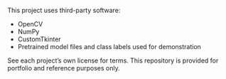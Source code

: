 This project uses third-party software:

- OpenCV
- NumPy
- CustomTkinter
- Pretrained model files and class labels used for demonstration

See each project’s own license for terms. This repository is provided for portfolio and reference purposes only.
